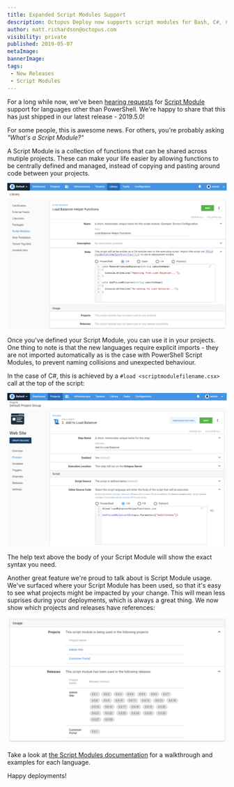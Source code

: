 ```yaml
---
title: Expanded Script Modules Support
description: Octopus Deploy now supports script modules for Bash, C#, F# and Python!
author: matt.richardson@octopus.com
visibility: private
published: 2019-05-07
metaImage:
bannerImage:
tags:
 - New Releases
 - Script Modules
---
```


For a long while now, we've been [hearing requests](https://octopusdeploy.uservoice.com/forums/170787-general/suggestions/9653631-c-script-in-script-modules) for [Script Module](https://octopus.com/docs/deployment-examples/custom-scripts/script-modules) support for languages other than PowerShell. We're happy to share that this has just shipped in our latest release - 2019.5.0!

For some people, this is awesome news. For others, you're probably asking _"What's a Script Module?"_

A Script Module is a collection of functions that can be shared across mutiple projects. These can make your life easier by allowing functions to be centrally defined and managed, instead of copying and pasting around code between your projects.

![New C# Script Module](new-script-module.png "width=500")

Once you've defined your Script Module, you can use it in your projects. One thing to note is that the new languages require explicit imports - they are not imported automatically as is the case with PowerShell Script Modules, to prevent naming collisions and unexpected behaviour.

In the case of C#, this is achieved by a `#load <scriptmodulefilename.csx>` call at the top of the script:

![New C# Script Module](call-script-module-function.png "width=500")

The help text above the body of your Script Module will show the exact syntax you need.

Another great feature we're proud to talk about is Script Module usage. We've surfaced where your Script Module has been used, so that it's easy to see what projects might be impacted by your change. This will mean less suprises during your deployments, which is always a great thing. We now show which projects and releases have references:

![Script Module Usages](script-module-usage.png "width=500")

Take a look at [the Script Modules documentation](https://octopus.com/docs/deployment-examples/custom-scripts/script-modules) for a walkthrough and examples for each language.

Happy deployments!
